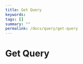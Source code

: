 ```yaml
---
title: Get Query
keywords:
tags: []
summary: ""
permalink: /docs/query/get-query
---
```


# Get Query
